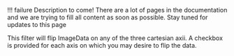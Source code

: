 !!! failure
    Description to come! There are a lot of pages in the documentation and we are trying to fill all content as soon as possible. Stay tuned for updates to this page


<!--- TODO --->

This filter will flip ImageData on any of the three cartesian axii. A checkbox is provided for each axis on which you may desire to flip the data.
